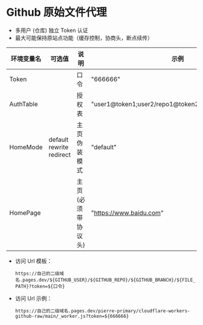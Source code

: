 # Github 原始文件代理

-   多用户 (仓库) 独立 Token 认证
-   最大可能保持原站点功能（缓存控制，协商头，断点续传）

| 环境变量名 | 可选值                         | 说明                | 示例                                                 |
| ---------- | ------------------------------ | ------------------- | ---------------------------------------------------- |
| Token      |                                | 口令                | "666666"                                             |
| AuthTable  |                                | 授权表              | "user1@token1;user2/repo1@token2;user2/repo2@token3" |
| HomeMode   | default<br>rewrite<br>redirect | 主页伪装模式        | "default"                                            |
| HomePage   |                                | 主页 (必须带协议头) | "https://www.baidu.com"                              |

-   访问 Url 模板：

    `https://自己的二级域名.pages.dev/${GITHUB_USER}/${GITHUB_REPO}/${GITHUB_BRANCH}/${FILE_PATH}?token=${口令}`

-   访问 Url 示例：

    `https://自己的二级域名.pages.dev/pierre-primary/cloudflare-workers-github-raw/main/_worker.js?token=${666666}`
